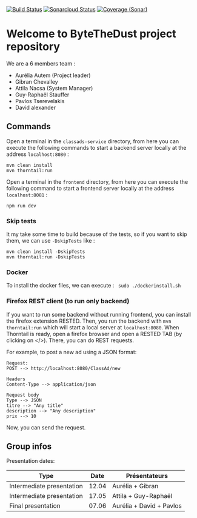 [![Build Status](https://travis-ci.org/unige-pinfo-2019/PInfo3.svg?branch=master)](https://travis-ci.org/unige-pinfo-2019/PInfo3)
[![Sonarcloud Status](https://sonarcloud.io/api/project_badges/measure?project=unige-pinfo-2019_PInfo3&metric=alert_status)](https://sonarcloud.io/dashboard?id=unige-pinfo-2019_PInfo3)
[![Coverage (Sonar)](https://sonarcloud.io/api/project_badges/measure?project=unige-pinfo-2019_PInfo3&metric=coverage)](https://sonarcloud.io/dashboard?id=unige-pinfo-2019_PInfo3)


# Welcome to ByteTheDust project repository

We are a 6 members team :

 - Aurélia Autem (Project leader)
 - Gibran Chevalley
 - Attila Nacsa (System Manager)
 - Guy-Raphaël Stauffer
 - Pavlos Tserevelakis
 - David alexander


## Commands

Open a terminal in the `classads-service` directory, from here you can execute the following commands to start a backend server locally at the address `localhost:8080` :
```
mvn clean install
mvn thorntail:run
```

Open a terminal in the `frontend` directory, from here you can execute the following command to start a frontend server locally at the address `localhost:8081` :
```
npm run dev
```

### Skip tests
It my take some time to build because of the tests, so if you want to skip them, we can use `-DskipTests` like :
```
mvn clean install -DskipTests
mvn thorntail:run -DskipTests
```

### Docker

To install the docker files, we can execute :
` sudo ./dockerinstall.sh`

### Firefox REST client (to run only backend)

If you want to run some backend without running frontend, you can install the firefox extension RESTED.
Then, you run the backend with `mvn thorntail:run` which will start a local server at `localhost:8080`.
When Thorntail is ready, open a firefox browser and open a RESTED TAB (by clicking on </>).
There, you can do REST requests.

For example, to post a new ad using a JSON format:
```
Request:
POST --> http://localhost:8080/ClassAd/new

Headers
Content-Type --> application/json

Request body
Type --> JSON
titre --> "Any title"
description --> "Any description"
prix --> 10
```

Now, you can send the request.




## Group infos

Presentation dates:

Type | Date | Présentateurs
------------ | ------------- | -------------
Intermediate presentation | 12.04 | Aurélia + Gibran
Intermediate presentation | 17.05 | Attila + Guy-Raphaël
Final presentation | 07.06 | Aurélia + David + Pavlos
